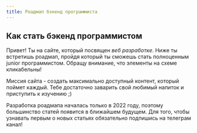 ```yaml
---
title: Роадмап бэкенд программиста
---
```


## Как стать бэкенд программистом
Привет! Ты на сайте, который посвящен *веб разработке*. Ниже ты встретишь роадмап, пройдя который ты сможешь стать полноценным junior программистом.
Обращу внимание, что элементы на схеме кликабельны!


Миссия сайта - создать максимально доступный контент, который поймет каждый. Тебе достаточно заварить свой любимый напиток и приступить к изучению ;)


Разработка роадмапа началась только в 2022 году, поэтому большинство статей появится в ближайшем будущем.
Для того, чтобы узнавать первым о новых статьях обязательно подпишись на телеграм канал!
